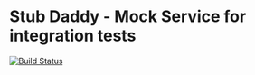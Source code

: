 # Stub Daddy - Mock Service for integration tests

[![Build Status](https://travis-ci.org/intel-hpdd/stub-daddy.svg?branch=master)](https://travis-ci.org/intel-hpdd/stub-daddy)

